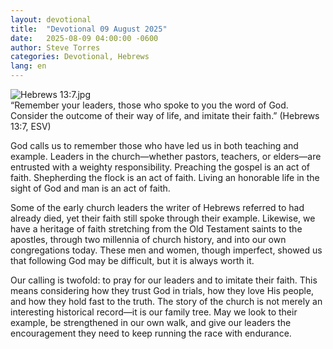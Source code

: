 ```yaml
---
layout: devotional
title:  "Devotional 09 August 2025"
date:   2025-08-09 04:00:00 -0600
author: Steve Torres
categories: Devotional, Hebrews
lang: en
---
```

<img src="https://sitemedia.esteeb.com/file/esteebcomsitemedia/devotional_images/Hebrews/Heb-13_7.jpg?raw=true" alt="Hebrews 13:7.jpg" style="max-width: 100%; height: auto;">

<div class="scripture">
  “Remember your leaders, those who spoke to you the word of God. Consider the outcome of their way of life, and imitate their faith.” (Hebrews 13:7, ESV)
</div>

God calls us to remember those who have led us in both teaching and example. Leaders in the church—whether pastors, teachers, or elders—are entrusted with a weighty responsibility. Preaching the gospel is an act of faith. Shepherding the flock is an act of faith. Living an honorable life in the sight of God and man is an act of faith.

Some of the early church leaders the writer of Hebrews referred to had already died, yet their faith still spoke through their example. Likewise, we have a heritage of faith stretching from the Old Testament saints to the apostles, through two millennia of church history, and into our own congregations today. These men and women, though imperfect, showed us that following God may be difficult, but it is always worth it.

Our calling is twofold: to pray for our leaders and to imitate their faith. This means considering how they trust God in trials, how they love His people, and how they hold fast to the truth. The story of the church is not merely an interesting historical record—it is our family tree. May we look to their example, be strengthened in our own walk, and give our leaders the encouragement they need to keep running the race with endurance.
